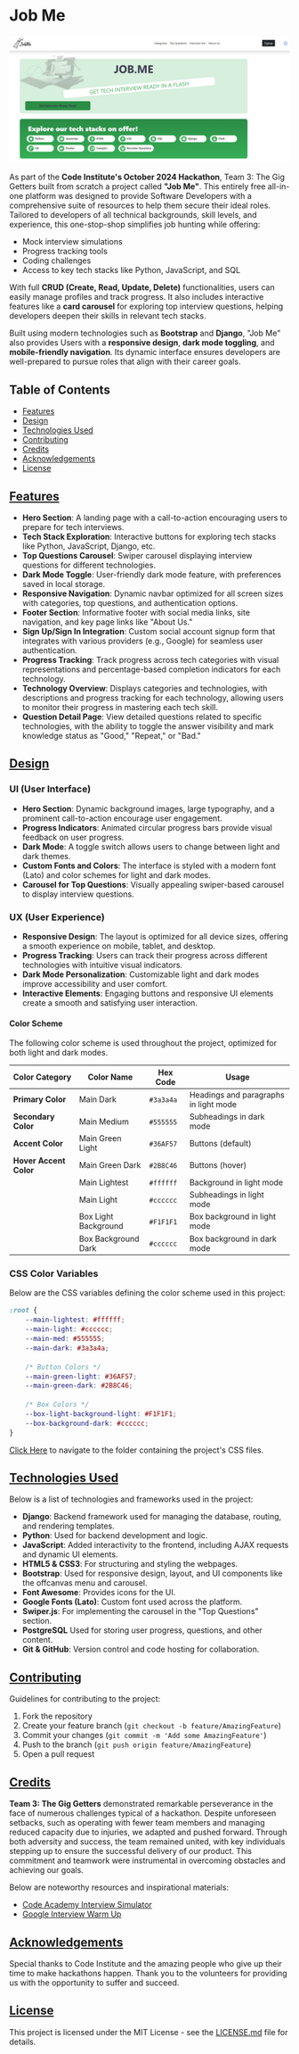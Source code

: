 # Job Me

![home page](static/images/read-me-images/homepage-update.png)

As part of the **Code Institute's October 2024 Hackathon**, Team 3: The Gig Getters built from scratch a project called **"Job Me"**. This entirely free all-in-one platform was designed to provide Software Developers with a comprehensive suite of resources to help them secure their ideal roles. Tailored to developers of all technical backgrounds, skill levels, and experience, this one-stop-shop simplifies job hunting while offering:

- Mock interview simulations
- Progress tracking tools
- Coding challenges
- Access to key tech stacks like Python, JavaScript, and SQL

With full **CRUD (Create, Read, Update, Delete)** functionalities, users can easily manage profiles and track progress. It also includes interactive features like a **card carousel** for exploring top interview questions, helping developers deepen their skills in relevant tech stacks.

Built using modern technologies such as **Bootstrap** and **Django**, "Job Me" also provides Users with a **responsive design**, **dark mode toggling**, and **mobile-friendly navigation**. Its dynamic interface ensures developers are well-prepared to pursue roles that align with their career goals.

## Table of Contents

- [Features](#features)
- [Design](#design)
- [Technologies Used](#technologies-used)
- [Contributing](#contributing)
- [Credits](#credits)
- [Acknowledgements](#acknowledgements)
- [License](#license)

## [Features](#features)

- **Hero Section**: A landing page with a call-to-action encouraging users to prepare for tech interviews.
- **Tech Stack Exploration**: Interactive buttons for exploring tech stacks like Python, JavaScript, Django, etc.
- **Top Questions Carousel**: Swiper carousel displaying interview questions for different technologies.
- **Dark Mode Toggle**: User-friendly dark mode feature, with preferences saved in local storage.
- **Responsive Navigation**: Dynamic navbar optimized for all screen sizes with categories, top questions, and authentication options.
- **Footer Section**: Informative footer with social media links, site navigation, and key page links like "About Us."
- **Sign Up/Sign In Integration**: Custom social account signup form that integrates with various providers (e.g., Google) for seamless user authentication.
- **Progress Tracking**: Track progress across tech categories with visual representations and percentage-based completion indicators for each technology.
- **Technology Overview**: Displays categories and technologies, with descriptions and progress tracking for each technology, allowing users to monitor their progress in mastering each tech skill.
- **Question Detail Page**: View detailed questions related to specific technologies, with the ability to toggle the answer visibility and mark knowledge status as "Good," "Repeat," or "Bad."

## [Design](#design)

### UI (User Interface)

- **Hero Section**: Dynamic background images, large typography, and a prominent call-to-action encourage user engagement.
- **Progress Indicators**: Animated circular progress bars provide visual feedback on user progress.
- **Dark Mode**: A toggle switch allows users to change between light and dark themes.
- **Custom Fonts and Colors**: The interface is styled with a modern font (Lato) and color schemes for light and dark modes.
- **Carousel for Top Questions**: Visually appealing swiper-based carousel to display interview questions.

### UX (User Experience)

- **Responsive Design**: The layout is optimized for all device sizes, offering a smooth experience on mobile, tablet, and desktop.
- **Progress Tracking**: Users can track their progress across different technologies with intuitive visual indicators.
- **Dark Mode Personalization**: Customizable light and dark modes improve accessibility and user comfort.
- **Interactive Elements**: Engaging buttons and responsive UI elements create a smooth and satisfying user interaction.

#### **Color Scheme**

The following color scheme is used throughout the project, optimized for both light and dark modes.

| Color Category        | Color Name         | Hex Code   | Usage                                      |
|-----------------------|--------------------|------------|--------------------------------------------|
| **Primary Color**      | Main Dark          | `#3a3a4a`  | Headings and paragraphs in light mode      |
| **Secondary Color**    | Main Medium        | `#555555`  | Subheadings in dark mode                   |
| **Accent Color**       | Main Green Light   | `#36AF57`  | Buttons (default)                          |
| **Hover Accent Color** | Main Green Dark    | `#2B8C46`  | Buttons (hover)                            |
|                       | Main Lightest      | `#ffffff`  | Background in light mode                   |
|                       | Main Light         | `#cccccc`  | Subheadings in light mode                  |
|                       | Box Light Background | `#F1F1F1` | Box background in light mode               |
|                       | Box Background Dark | `#cccccc`  | Box background in dark mode                |

### CSS Color Variables

Below are the CSS variables defining the color scheme used in this project:

```css
:root {
    --main-lightest: #ffffff; 
    --main-light: #cccccc;
    --main-med: #555555;
    --main-dark: #3a3a4a;
    
    /* Button Colors */
    --main-green-light: #36AF57;
    --main-green-dark: #2B8C46;
    
    /* Box Colors */
    --box-light-background-light: #F1F1F1;
    --box-background-dark: #cccccc;
}
```

[Click Here](https://github.com/ShaAnder/elevate_hackathon_2024/tree/main/static/css) to navigate to the folder containing the project's CSS files.

## [Technologies Used](#technologies-used)

Below is a list of technologies and frameworks used in the project:

- **Django**: Backend framework used for managing the database, routing, and rendering templates.
- **Python**: Used for backend development and logic.
- **JavaScript**: Added interactivity to the frontend, including AJAX requests and dynamic UI elements.
- **HTML5 & CSS3**: For structuring and styling the webpages.
- **Bootstrap**: Used for responsive design, layout, and UI components like the offcanvas menu and carousel.
- **Font Awesome**: Provides icons for the UI.
- **Google Fonts (Lato)**: Custom font used across the platform.
- **Swiper.js**: For implementing the carousel in the "Top Questions" section.
- **PostgreSQL** Used for storing user progress, questions, and other content.
- **Git & GitHub**: Version control and code hosting for collaboration.

## [Contributing](#contributing)

Guidelines for contributing to the project:

1. Fork the repository
2. Create your feature branch (`git checkout -b feature/AmazingFeature`)
3. Commit your changes (`git commit -m 'Add some AmazingFeature'`)
4. Push to the branch (`git push origin feature/AmazingFeature`)
5. Open a pull request

## [Credits](#credits)

**Team 3: The Gig Getters** demonstrated remarkable perseverance in the face of numerous challenges typical of a hackathon. Despite unforeseen setbacks, such as operating with fewer team members and managing reduced capacity due to injuries, we adapted and pushed forward. Through both adversity and success, the team remained united, with key individuals stepping up to ensure the successful delivery of our product. This commitment and teamwork were instrumental in overcoming obstacles and achieving our goals.

Below are noteworthy resources and inspirational materials:

- [Code Academy Interview Simulator](https://www.codecademy.com/interview-simulator)
- [Google Interview Warm Up](https://grow.google/certificates/interview-warmup/)

## [Acknowledgements](#acknowledgements)

Special thanks to Code Institute and the amazing people who give up their time to make hackathons happen. Thank you to the volunteers for providing us with the opportunity to suffer and succeed.

<!-- ![CI Volunteers Image]() -->

## [License](#license)

This project is licensed under the MIT License - see the [LICENSE.md](LICENSE.md) file for details.
